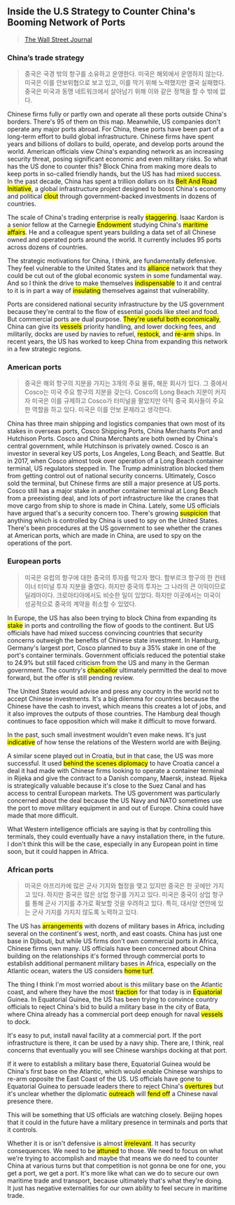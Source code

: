 ## Inside the U.S Strategy to Counter China's Booming Network of Ports
> [The Wall Street Journal](https://www.youtube.com/watch?v=1PqKSio8o2Q&list=PLB9VIZqoScwe3wdO9bjCN8J81aBBSAF02&index=16&t=2s&ab_channel=WallStreetJournal)

### China’s trade strategy

> 중국은 국경 밖의 항구를 소유하고 운영한다. 미국은 해외에서 운영하지 않는다.
> 미국은 이를 안보위협으로 보고 있고, 이를 막기 위해 노력했지만 결국 실패했다.
> 중국은 미국과 동맹 네트워크에서 살아남기 위해 이와 같은 정책을 할 수 밖에 없다.

Chinese firms fully or partly own and operate all these ports outside China's borders. There's 95 of them on this map. Meanwhile, US companies don't operate any major ports abroad. For China, these ports have been part of a long-term effort to build global infrastructure. Chinese firms have spent years and billions of dollars to build, operate, and develop ports around the world. American officials view China's expanding network as an increasing security threat, posing significant economic and even military risks.
So what has the US done to counter this? Block China from making more deals to keep ports in so-called friendly hands, but the US has had mixed success. In the past decade, China has spent a trillion dollars on its <mark>Belt And Road Initiative</mark>, a global infrastructure project designed to boost China's economy and political <mark>clout</mark> through government-backed investments in dozens of countries.

The scale of China's trading enterprise is really <mark>staggering</mark>.
Isaac Kardon is a senior fellow at the Carnegie <mark>Endowment</mark> studying China's <mark>maritime affairs</mark>. He and a colleague spent years building a data set of all Chinese owned and operated ports around the world. It currently includes 95 ports across dozens of countries.

The strategic motivations for China, I think, are fundamentally defensive. They feel vulnerable to the United States and its <mark>alliance</mark> network that they could be cut out of the global economic system in some fundamental way. And so I think the drive to make themselves <mark>indispensable</mark> to it and central to it is in part a way of <mark>insulating</mark> themselves against that vulnerability.

Ports are considered national security infrastructure by the US government because they're central to the flow of essential goods like steel and food.
But commercial ports are dual purpose. <mark>They're useful both economically</mark>, China can give its <mark>vessels</mark> priority handling, and lower docking fees, and militarily, docks are used by navies to refuel, <mark>restock</mark>, and <mark>re-arm</mark> ships.
In recent years, the US has worked to keep China from expanding this network in a few strategic regions.

### American ports

> 중국은 해외 항구의 지분을 가지는 3개의 주요 물류, 해운 회사가 있다.
> 그 중에서 Cosco는 미국 주요 항구의 지분을 갖는다.
> Cosco의 Long Beach 지분이 커지자 미국은 이를 규제하고 Cosco가 터미널을 팔았지만 아직 중국 회사들이 주요한 역할을 하고 있다.
> 미국은 이를 안보 문제라고 생각한다.

China has three main shipping and logistics companies that own most of its stakes in overseas ports, Cosco Shipping Ports, China Merchants Port and Hutchison Ports. Cosco and China Merchants are both owned by China's central government, while Hutchinson is privately owned.
Cosco is an investor in several key US ports, Los Angeles, Long Beach, and Seattle. But in 2017, when Cosco almost took over operation of a Long Beach container terminal, US regulators stepped in. The Trump administration blocked them from getting control out of national security concerns. Ultimately, Cosco sold the terminal, but Chinese firms are still a major presence at US ports.
Cosco still has a major stake in another container terminal at Long Beach from a preexisting deal, and lots of port infrastructure like the cranes that move cargo from ship to shore is made in China.
Lately, some US officials have argued that's a security concern too. There's growing <mark>suspicion</mark> that anything which is controlled by China is used to spy on the United States. There's been procedures at the US government to see whether the cranes at American ports, which are made in China, are used to spy on the operations of the port.

### European ports

> 미국은 유럽의 항구에 대한 중국의 투자를 막고자 했다. 함부르크 항구의 한 컨테이너 터미널 투자 지분을 줄였다. 하지만 중국의 투자는 그 나라의 큰 이익이므로 딜레마이다.
> 크로아티아에서도 비슷한 일이 있었다. 하지만 이곳에서는 미국이 성공적으로 중국의 계약을 취소할 수 있었다.

In Europe, the US has also been trying to block China from expanding its <mark>stake</mark> in ports and controlling the flow of goods to the continent. But US officials have had mixed success convincing countries that security concerns outweigh the benefits of Chinese state investment. In Hamburg, Germany's largest port, Cosco planned to buy a 35% stake in one of the port's container terminals. Government officials reduced the potential stake to 24.9% but still faced criticism from the US and many in the German government. The country's <mark>chancellor</mark> ultimately permitted the deal to move forward, but the offer is still pending review.

The United States would advise and press any country in the world not to accept Chinese investments. It's a big dilemma for countries because the Chinese have the cash to invest, which means this creates a lot of jobs, and it also improves the outputs of those countries. The Hamburg deal though continues to face opposition which will make it difficult to move forward.

In the past, such small investment wouldn't even make news. It's just <mark>indicative</mark> of how tense the relations of the Western world are with Beijing.

A similar scene played out in Croatia, but in that case, the US was more successful. It used <mark>behind the scenes diplomacy</mark> to have Croatia cancel a deal it had made with Chinese firms looking to operate a container terminal in Rijeka and give the contract to a Danish company, Maersk, instead. Rijeka is strategically valuable because it's close to the Suez Canal and has access to central European markets. The US government was particularly concerned about the deal because the US Navy and NATO sometimes use the port to move military equipment in and out of Europe. China could have made that more difficult.

What Western intelligence officials are saying is that by controlling this terminals, they could eventually have a navy installation there, in the future. I don't think this will be the case, especially in any European point in time soon, but it could happen in Africa.

### African ports

> 미국은 아프리카에 많은 군사 기지와 협정을 맺고 있지만 중국은 한 곳에만 가지고 있다. 하지만 중국은 많은 상업 항구를 가지고 있다.
> 미국은 중국이 상업 항구를 통해 군사 기지를 추가로 확보할 것을 우려하고 있다.
> 특히, 대서양 연안에 있는 군사 기지를 가지지 않도록 노력하고 있다.

The US has <mark>arrangements</mark> with dozens of military bases in Africa, including several on the continent's west, north, and east coasts. China has just one base in Djibouti, but while US firms don't own commercial ports in Africa, Chinese firms own many. US officials have been concerned about China building on the relationships it's formed through commercial ports to establish additional permanent military bases in Africa, especially on the Atlantic ocean, waters the US considers <mark>home turf</mark>.

The thing I think I'm most worried about is this military base on the Atlantic coast, and where they have the most <mark>traction</mark> for that today is in <mark>Equatorial</mark> Guinea. In Equatorial Guinea, the US has been trying to convince country officials to reject China's bid to build a military base in the city of Bata, where China already has a commercial port deep enough for naval <mark>vessels</mark> to dock. 

It's easy to put, install naval facility at a commercial port. If the port infrastructure is there, it can be used by a navy ship. There are, I think, real concerns that eventually you will see Chinese warships docking at that port.

If it were to establish a military base there, Equatorial Guinea would be China's first base on the Atlantic, which would enable Chinese warships to re-arm opposite the East Coast of the US. US officials have gone to Equatorial Guinea to persuade leaders there to reject China's <mark>overtures</mark> but it's unclear whether the diplomatic <mark>outreach</mark> will <mark>fend off</mark> a Chinese naval presence there.

This will be something that US officials are watching closely. Beijing hopes that it could in the future have a military presence in terminals and ports that it controls.

Whether it is or isn't defensive is almost <mark>irrelevant</mark>. It has security consequences. We need to be <mark>attuned</mark> to those. We need to focus on what we're trying to accomplish and maybe that means we do need to counter China at various turns but that competition is not gonna be one for one, you get a port, we get a port. It's more like what can we do to secure our own maritime trade and transport, because ultimately that's what they're doing. It just has negative externalities for our own ability to feel secure in maritime trade.